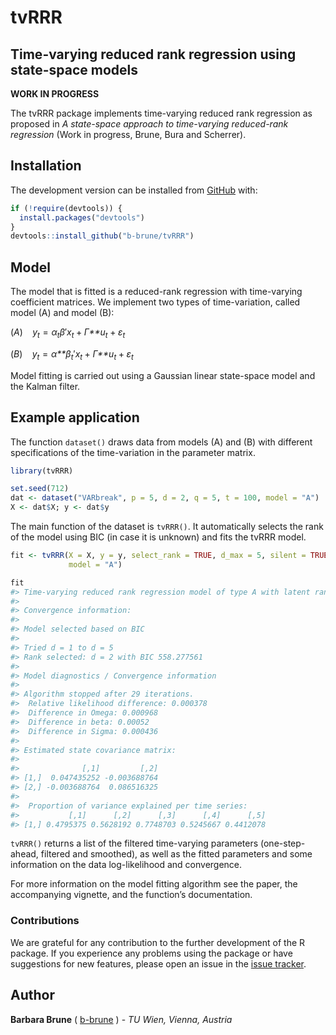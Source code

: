 
<!-- README.md is generated from README.Rmd. Please edit that file -->

# tvRRR

## Time-varying reduced rank regression using state-space models

<!-- badges: start -->
<!-- badges: end -->

**WORK IN PROGRESS**

The tvRRR package implements time-varying reduced rank regression as
proposed in *A state-space approach to time-varying reduced-rank
regression* (Work in progress, Brune, Bura and Scherrer).

## Installation

The development version can be installed from
[GitHub](https://github.com/) with:

``` r
if (!require(devtools)) {
  install.packages("devtools")
}
devtools::install_github("b-brune/tvRRR")
```

## Model

The model that is fitted is a reduced-rank regression with time-varying
coefficient matrices. We implement two types of time-variation, called
model (A) and model (B):

(*A*)  *y*<sub>*t*</sub> = *α*<sub>*t*</sub>*β*′*x*<sub>*t*</sub> + *Γ**u*<sub>*t*</sub> + *ε*<sub>*t*</sub>

(*B*)  *y*<sub>*t*</sub> = *α**β*<sub>*t*</sub>′*x*<sub>*t*</sub> + *Γ**u*<sub>*t*</sub> + *ε*<sub>*t*</sub>

Model fitting is carried out using a Gaussian linear state-space model
and the Kalman filter.

## Example application

The function `dataset()` draws data from models (A) and (B) with
different specifications of the time-variation in the parameter matrix.

``` r
library(tvRRR)

set.seed(712)
dat <- dataset("VARbreak", p = 5, d = 2, q = 5, t = 100, model = "A")
X <- dat$X; y <- dat$y
```

The main function of the dataset is `tvRRR()`. It automatically selects
the rank of the model using BIC (in case it is unknown) and fits the
tvRRR model.

``` r
fit <- tvRRR(X = X, y = y, select_rank = TRUE, d_max = 5, silent = TRUE, 
             model = "A")

fit
#> Time-varying reduced rank regression model of type A with latent rank d = 2 
#> 
#> Convergence information: 
#> 
#> Model selected based on BIC
#> 
#> Tried d = 1 to d = 5
#> Rank selected: d = 2 with BIC 558.277561
#> 
#> Model diagnostics / Convergence information 
#> 
#> Algorithm stopped after 29 iterations. 
#>  Relative likelihood difference: 0.000378
#>  Difference in Omega: 0.000968
#>  Difference in beta: 0.00052
#>  Difference in Sigma: 0.000436 
#> 
#> Estimated state covariance matrix: 
#> 
#>              [,1]         [,2]
#> [1,]  0.047435252 -0.003688764
#> [2,] -0.003688764  0.086516325
#> 
#>  Proportion of variance explained per time series: 
#>           [,1]      [,2]      [,3]      [,4]      [,5]
#> [1,] 0.4795375 0.5628192 0.7748703 0.5245667 0.4412078
```

`tvRRR()` returns a list of the filtered time-varying parameters
(one-step-ahead, filtered and smoothed), as well as the fitted
parameters and some information on the data log-likelihood and
convergence.

For more information on the model fitting algorithm see the paper, the
accompanying vignette, and the function’s documentation.

### Contributions

We are grateful for any contribution to the further development of the R
package. If you experience any problems using the package or have
suggestions for new features, please open an issue in the [issue
tracker](https://github.com/b-brune/tvRRR/issues).

## Author

**Barbara Brune** ( [b-brune](https://github.com/b-brune) ) - *TU Wien,
Vienna, Austria*
